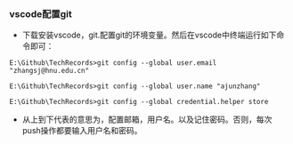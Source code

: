 ### vscode配置git

- 下载安装vscode，git.配置git的环境变量。然后在vscode中终端运行如下命令即可：

```
E:\Github\TechRecords>git config --global user.email "zhangsj@hnu.edu.cn"

E:\Github\TechRecords>git config --global user.name "ajunzhang"

E:\Github\TechRecords>git config --global credential.helper store
```

- 从上到下代表的意思为，配置邮箱，用户名。以及记住密码。否则，每次push操作都要输入用户名和密码。